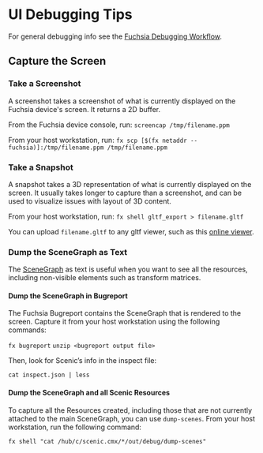 # UI Debugging Tips

For general debugging info see the [Fuchsia Debugging Workflow](/docs/development/workflows/debugging.md).

## Capture the Screen

### Take a Screenshot
A screenshot takes a screenshot of what is currently displayed on the Fuchsia device's screen.
It returns a 2D buffer.

From the Fuchsia device console, run:
`screencap /tmp/filename.ppm`

From your host workstation, run:
`fx scp [$(fx netaddr --fuchsia)]:/tmp/filename.ppm /tmp/filename.ppm`

### Take a Snapshot
A snapshot takes a 3D representation of what is currently displayed on the screen. It usually takes
longer to capture than a screenshot, and can be used to visualize issues with layout of 3D content.

From your host workstation, run:
`fx shell gltf_export > filename.gltf`

You can upload `filename.gltf` to any gltf viewer, such as this [online viewer](https://gltf-viewer.donmccurdy.com/).

### Dump the SceneGraph as Text
The [SceneGraph](/docs/concepts/graphics/scenic/scenic.md#scenic-resource-graph) as text is useful when you want to see all the resources, including non-visible elements such as transform matrices.

#### Dump the SceneGraph in Bugreport
The Fuchsia Bugreport contains the SceneGraph that is rendered to the screen. Capture it from your host workstation using the following commands:

`fx bugreport`
`unzip <bugreport output file>`

Then, look for Scenic’s info in the inspect file:

`cat inspect.json | less`

#### Dump the SceneGraph and all Scenic Resources
To capture all the Resources created, including those that are not currently attached to the main SceneGraph, you can use `dump-scenes`.
From your host workstation, run the following command:

`fx shell "cat /hub/c/scenic.cmx/*/out/debug/dump-scenes"`
